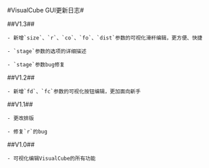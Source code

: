#VisualCube GUI更新日志#  

##V1.3##  

	- 新增`size`、`r`、`co`、`fo`、`dist`参数的可视化滑杆编辑，更方便、快捷  

	- `stage`参数的选项的详细描述  

	- `stage`参数bug修复
	
##V1.2##  

	- 新增`fd`、`fc`参数的可视化按钮编辑，更加面向新手  

##V1.1##  

	- 更改排版  

	- 修复`r`的bug  

##V1.0##  

	- 可视化编辑VisualCube的所有功能
